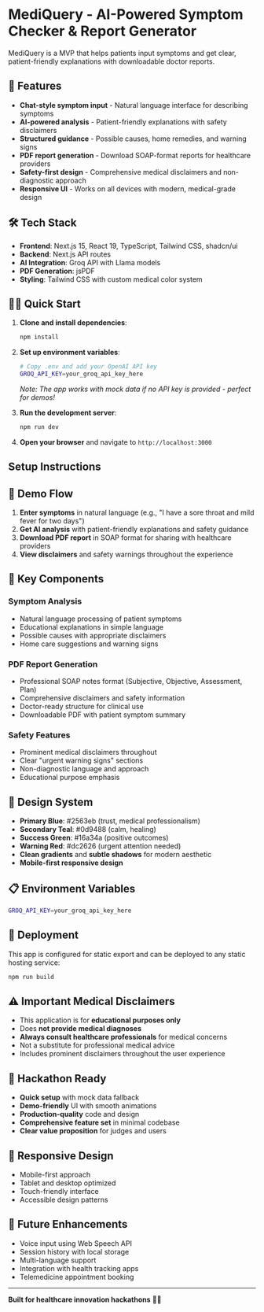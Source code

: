 # MediQuery - AI-Powered Symptom Checker & Report Generator

MediQuery is a MVP that helps patients input symptoms and get clear, patient-friendly explanations with downloadable doctor reports.

## 🚀 Features

- **Chat-style symptom input** - Natural language interface for describing symptoms
- **AI-powered analysis** - Patient-friendly explanations with safety disclaimers
- **Structured guidance** - Possible causes, home remedies, and warning signs
- **PDF report generation** - Download SOAP-format reports for healthcare providers
- **Safety-first design** - Comprehensive medical disclaimers and non-diagnostic approach
- **Responsive UI** - Works on all devices with modern, medical-grade design

## 🛠️ Tech Stack

- **Frontend**: Next.js 15, React 19, TypeScript, Tailwind CSS, shadcn/ui
- **Backend**: Next.js API routes
- **AI Integration**: Groq API with Llama models
- **PDF Generation**: jsPDF
- **Styling**: Tailwind CSS with custom medical color system

## 🏃‍♂️ Quick Start

1. **Clone and install dependencies**:
   ```bash
   npm install
   ```

2. **Set up environment variables**:
   ```bash
   # Copy .env and add your OpenAI API key
   GROQ_API_KEY=your_groq_api_key_here
   ```
   
   *Note: The app works with mock data if no API key is provided - perfect for demos!*

3. **Run the development server**:
   ```bash
   npm run dev
   ```

4. **Open your browser** and navigate to `http://localhost:3000`

## Setup Instructions

## 🎯 Demo Flow

1. **Enter symptoms** in natural language (e.g., "I have a sore throat and mild fever for two days")
2. **Get AI analysis** with patient-friendly explanations and safety guidance
3. **Download PDF report** in SOAP format for sharing with healthcare providers
4. **View disclaimers** and safety warnings throughout the experience

## 🏥 Key Components

### Symptom Analysis
- Natural language processing of patient symptoms
- Educational explanations in simple language
- Possible causes with appropriate disclaimers
- Home care suggestions and warning signs

### PDF Report Generation
- Professional SOAP notes format (Subjective, Objective, Assessment, Plan)
- Comprehensive disclaimers and safety information
- Doctor-ready structure for clinical use
- Downloadable PDF with patient symptom summary

### Safety Features
- Prominent medical disclaimers throughout
- Clear "urgent warning signs" sections
- Non-diagnostic language and approach
- Educational purpose emphasis

## 🎨 Design System

- **Primary Blue**: #2563eb (trust, medical professionalism)
- **Secondary Teal**: #0d9488 (calm, healing)
- **Success Green**: #16a34a (positive outcomes)
- **Warning Red**: #dc2626 (urgent attention needed)
- **Clean gradients** and **subtle shadows** for modern aesthetic
- **Mobile-first responsive design**

## 📋 Environment Variables

```bash
GROQ_API_KEY=your_groq_api_key_here
```

## 🚀 Deployment

This app is configured for static export and can be deployed to any static hosting service:

```bash
npm run build
```

## ⚠️ Important Medical Disclaimers

- This application is for **educational purposes only**
- Does **not provide medical diagnoses**
- **Always consult healthcare professionals** for medical concerns
- Not a substitute for professional medical advice
- Includes prominent disclaimers throughout the user experience

## 🎯 Hackathon Ready

- **Quick setup** with mock data fallback
- **Demo-friendly** UI with smooth animations
- **Production-quality** code and design
- **Comprehensive feature set** in minimal codebase
- **Clear value proposition** for judges and users

## 📱 Responsive Design

- Mobile-first approach
- Tablet and desktop optimized
- Touch-friendly interface
- Accessible design patterns

## 🔮 Future Enhancements

- Voice input using Web Speech API
- Session history with local storage
- Multi-language support
- Integration with health tracking apps
- Telemedicine appointment booking

---

**Built for healthcare innovation hackathons** 🏥✨
